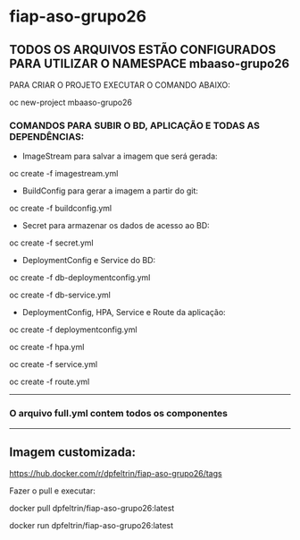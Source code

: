 # fiap-aso-grupo26

## TODOS OS ARQUIVOS ESTÃO CONFIGURADOS PARA UTILIZAR O NAMESPACE mbaaso-grupo26
PARA CRIAR O PROJETO EXECUTAR O COMANDO ABAIXO:

oc new-project mbaaso-grupo26

### COMANDOS PARA SUBIR O BD, APLICAÇÃO E TODAS AS DEPENDÊNCIAS:

- ImageStream para salvar a imagem que será gerada:

oc create -f imagestream.yml


- BuildConfig para gerar a imagem a partir do git:

oc create -f buildconfig.yml

- Secret para armazenar os dados de acesso ao BD:

oc create -f secret.yml

- DeploymentConfig e Service do BD: 

oc create -f db-deploymentconfig.yml

oc create -f db-service.yml

- DeploymentConfig, HPA, Service e Route da aplicação: 

oc create -f deploymentconfig.yml

oc create -f hpa.yml

oc create -f service.yml

oc create -f route.yml

------------------------
### O arquivo full.yml contem todos os componentes

------------------------

## Imagem customizada:

https://hub.docker.com/r/dpfeltrin/fiap-aso-grupo26/tags

Fazer o pull e executar:

docker pull dpfeltrin/fiap-aso-grupo26:latest

docker run dpfeltrin/fiap-aso-grupo26:latest

